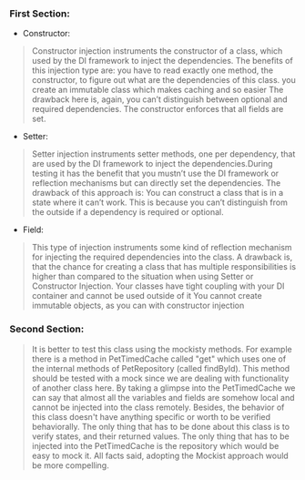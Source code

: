 ### First Section:

* Constructor: 
> Constructor injection instruments the constructor of a class,
which used by the DI framework to inject the dependencies.
The benefits of this injection type are:
    you have to read exactly one method, the constructor, to figure out what are the dependencies of this class.
    you create an immutable class which makes caching and so easier
The drawback here is, again, you can’t distinguish between optional and required dependencies.
The constructor enforces that all fields are set.

* Setter: 
> Setter injection instruments setter methods, one per dependency,
that are used by the DI framework to inject the dependencies.During testing it has the benefit that you mustn’t use
the DI framework or reflection mechanisms but can directly set the dependencies.
The drawback of this approach is: You can construct a class that is in a state where it can’t work.
This is because you can’t distinguish from the outside if a dependency is required or optional.


* Field:
 > This type of injection instruments some kind of reflection mechanism for injecting the required dependencies into the class.
A drawback is, that the chance for creating a class that has multiple responsibilities is higher than
compared to the situation when using Setter or 
>Constructor Injection.
Your classes have tight coupling with your DI container and cannot be used outside of it
You cannot create immutable objects, as you can with constructor injection

### Second Section:
 > It is better to test this class using the mockisty methods. For example
>there is a method in PetTimedCache called "get" which uses one of the internal
>methods of PetRepository (called findById). This method should be tested with a
>mock since we are dealing with functionality of another class here.
> By taking a glimpse into the PetTimedCache we can say that almost all the variables and fields are
  somehow local and cannot be injected into the class remotely. Besides, the behavior of this class
  doesn't have anything specific or worth to be verified behaviorally. The only thing that has to be done
  about this class is to verify states, and their returned values. The only thing that has to be
  injected into the PetTimedCache is the repository which would be easy to mock it. All facts said,
  adopting the Mockist approach would be more compelling.


